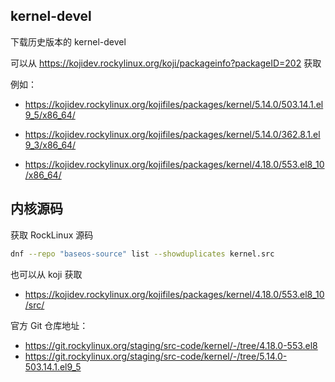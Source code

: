 ## kernel-devel

下载历史版本的  kernel-devel

可以从 <https://kojidev.rockylinux.org/koji/packageinfo?packageID=202> 获取

例如：

- <https://kojidev.rockylinux.org/kojifiles/packages/kernel/5.14.0/503.14.1.el9_5/x86_64/>

- <https://kojidev.rockylinux.org/kojifiles/packages/kernel/5.14.0/362.8.1.el9_3/x86_64/>
- <https://kojidev.rockylinux.org/kojifiles/packages/kernel/4.18.0/553.el8_10/x86_64/>

## 内核源码

获取 RockLinux 源码

```bash
dnf --repo "baseos-source" list --showduplicates kernel.src
```

也可以从 koji 获取

- <https://kojidev.rockylinux.org/kojifiles/packages/kernel/4.18.0/553.el8_10/src/>

官方 Git 仓库地址：

- <https://git.rockylinux.org/staging/src-code/kernel/-/tree/4.18.0-553.el8>
- <https://git.rockylinux.org/staging/src-code/kernel/-/tree/5.14.0-503.14.1.el9_5>
